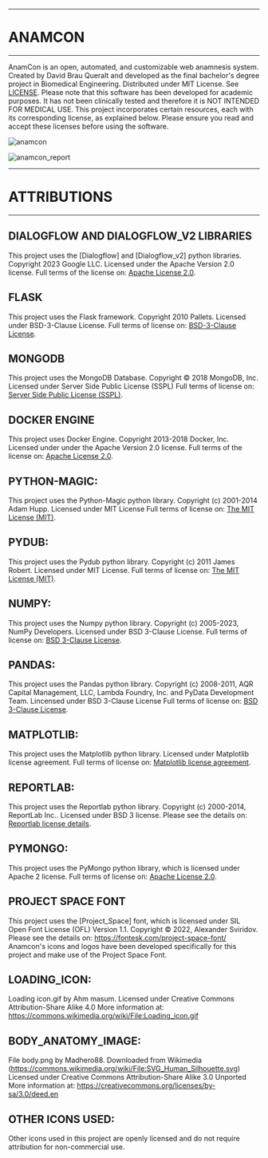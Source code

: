 ----------------
# ANAMCON
----------------
AnamCon is an open, automated, and customizable web anamnesis system.
Created by David Brau Queralt and developed as the final bachelor's degree project in Biomedical Engineering. 
Distributed under MIT License. See [LICENSE](/LICENSE).
Please note that this software has been developed for academic purposes. It has not been clinically tested and therefore it is NOT INTENDED FOR MEDICAL USE.
This project incorporates certain resources, each with its corresponding license, as explained below. Please ensure you read and accept these licenses before using the software.


![anamcon](https://github.com/dbrauq/anamcon/assets/122096703/9ec082cd-e16c-4a6b-8678-0720dce21dc1)

![anamcon_report](https://github.com/dbrauq/anamcon/assets/122096703/12962946-3b8d-4c5b-a491-e313798b96ba)


----------------
# ATTRIBUTIONS
----------------

## DIALOGFLOW AND DIALOGFLOW_V2 LIBRARIES
This project uses the [Dialogflow] and [Dialogflow_v2] python libraries. Copyright 2023 Google LLC. Licensed under the Apache Version 2.0 license.
Full terms of the license on: [Apache License 2.0](https://www.apache.org/licenses/LICENSE-2.0).

## FLASK
This project uses the Flask framework. Copyright 2010 Pallets. Licensed under BSD-3-Clause License.
Full terms of license on: [BSD-3-Clause License](https://flask.palletsprojects.com/en/2.3.x/license/).

## MONGODB
This project uses the MongoDB Database. Copyright © 2018 MongoDB, Inc. Licensed under Server Side Public License (SSPL)
Full terms of license on: [Server Side Public License (SSPL)](https://www.mongodb.com/licensing/server-side-public-license).

## DOCKER ENGINE
This project uses Docker Engine. Copyright 2013-2018 Docker, Inc. Licensed under under the Apache Version 2.0 license.
Full terms of the license on: [Apache License 2.0](https://www.docker.com/legal/docker-subscription-service-agreement/).

## PYTHON-MAGIC:
This project uses the Python-Magic python library. Copyright (c) 2001-2014 Adam Hupp. Licensed under MIT License
Full terms of license on: [The MIT License (MIT)](https://github.com/ahupp/python-magic/blob/master/LICENSE).

## PYDUB:
This project uses the Pydub python library. Copyright (c) 2011 James Robert. Licensed under MIT License.
Full terms of license on: [The MIT License (MIT)](https://github.com/jiaaro/pydub/blob/master/LICENSE).

## NUMPY:
This project uses the Numpy python library. Copyright (c) 2005-2023, NumPy Developers. Licensed under BSD 3-Clause License.
Full terms of license on: [BSD 3-Clause License](https://numpy.org/doc/stable/license.html).

## PANDAS:
This project uses the Pandas python library. Copyright (c) 2008-2011, AQR Capital Management, LLC, Lambda Foundry, Inc. and PyData Development Team. Lincensed under BSD 3-Clause License
Full terms of license on: [BSD 3-Clause License](https://github.com/pandas-dev/pandas/blob/main/LICENSE).

## MATPLOTLIB:
This project uses the Matplotlib python library. Licensed under Matplotlib license agreement.
Full terms of license on: [Matplotlib license agreement](https://matplotlib.org/stable/users/project/license.html).

## REPORTLAB:
This project uses the Reportlab python library. Copyright (c) 2000-2014, ReportLab Inc.. Licensed under BSD 3 license.
Please see the details on: [Reportlab license details](https://docs.reportlab.com/developerfaqs/#13-licensing).

## PYMONGO:
This project uses the PyMongo python library, which is licensed under Apache 2 license.
Full terms of license on: [Apache License 2.0](https://www.apache.org/licenses/LICENSE-2.0).

## PROJECT SPACE FONT
This project uses the [Project_Space] font, which is licensed under SIL Open Font License (OFL) Version 1.1.
Copyright © 2022, Alexander Sviridov. Please see the details on: https://fontesk.com/project-space-font/
Anamcon's icons and logos have been developed specifically for this project and make use of the Project Space Font.

## LOADING_ICON:
Loading icon.gif by Ahm masum. Licensed under Creative Commons Attribution-Share Alike 4.0
More information at: https://commons.wikimedia.org/wiki/File:Loading_icon.gif

## BODY_ANATOMY_IMAGE:
File body.png by Madhero88. Downloaded from Wikimedia (https://commons.wikimedia.org/wiki/File:SVG_Human_Silhouette.svg)
Licensed under Creative Commons Attribution-Share Alike 3.0 Unported
More information at: https://creativecommons.org/licenses/by-sa/3.0/deed.en

## OTHER ICONS USED:
Other icons used in this project are openly licensed and do not require attribution for non-commercial use.




